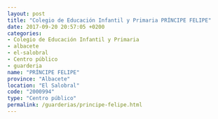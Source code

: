 ```yaml
---
layout: post
title: "Colegio de Educación Infantil y Primaria PRÍNCIPE FELIPE"
date: 2017-09-20 20:57:05 +0200
categories:
- Colegio de Educación Infantil y Primaria
- albacete
- el-salobral
- Centro público
- guarderia
name: "PRÍNCIPE FELIPE"
province: "Albacete"
location: "El Salobral"
code: "2000994"
type: "Centro público"
permalink: /guarderias/principe-felipe.html
---
```

